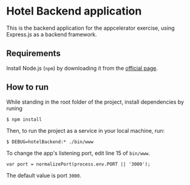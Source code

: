 Hotel Backend application
=========================

This is the backend application for the appcelerator exercise, using Express.js
as a backend framework.

## Requirements

Install Node.js (`npm`) by downloading it from the
[official page](http://nodejs.org/).

## How to run

While standing in the root folder of the project, install dependencies by runing

    $ npm install

Then, to run the project as a service in your local machine, run:

    $ DEBUG=hotelBackend:* ./bin/www

To change the app's listening port, edit line 15 of `bin/www`.

    var port = normalizePort(process.env.PORT || '3000');

The default value is port `3000`.